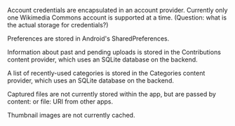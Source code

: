 Account credentials are encapsulated in an account provider. Currently only one Wikimedia Commons account is supported at a time. (Question: what is the actual storage for credentials?)

Preferences are stored in Android's SharedPreferences.

Information about past and pending uploads is stored in the Contributions content provider, which uses an SQLite database on the backend.

A list of recently-used categories is stored in the Categories content provider, which uses an SQLite database on the backend.

Captured files are not currently stored within the app, but are passed by content: or file: URI from other apps.

Thumbnail images are not currently cached.